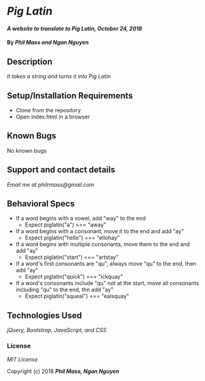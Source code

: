 # _Pig Latin_

#### _A website to translate to Pig Latin, October 24, 2018_

#### By _Phil Mass and Ngan Nguyen_

## Description

_It takes a string and turns it into Pig Latin_

## Setup/Installation Requirements

* Clone from the repository
* Open index.html in a browser

## Known Bugs

No known bugs

## Support and contact details

_Email me at philrmass@gmail.com_

## Behavioral Specs
* If a word begins with a vowel, add "way" to the end
  * Expect piglatin("a") === "away"
* If a word begins with a consonant, move it to the end and add "ay"
  * Expect piglatin("hello") === "ellohay"
* If a word begins with multiple consonants, move them to the end and add "ay"
  * Expect piglatin("start") === "artstay"
* If a word's first consonants are "qu", always move "qu" to the end, then add "ay"
  * Expect piglatin("quick") === "ickquay"
* If a word's consonants include "qu" not at the start, move all consonants including "qu" to the end, thn add "ay"
  * Expect piglatin("squeal") === "ealsquay"

## Technologies Used

_jQuery, Bootstrap, JavaScript, and CSS_

### License

*MIT License*

Copyright (c) 2018 **_Phil Mass, Ngan Nguyen_**
